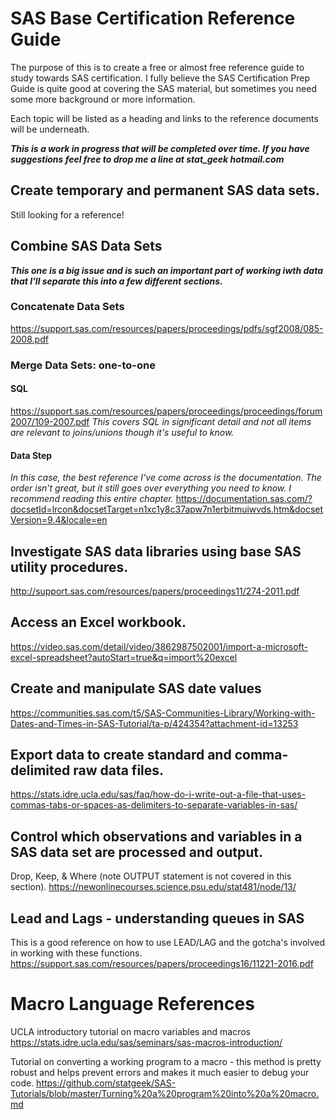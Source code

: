 # SAS Base Certification Reference Guide

The purpose of this is to create a free or almost free reference guide to study towards SAS certification. 
I fully believe the SAS Certification Prep Guide is quite good at covering the SAS material, but sometimes you need some more background or more information.

Each topic will be listed as a heading and links to the reference documents will be underneath. 

**_This is a work in progress that will be completed over time. If you have suggestions feel free to drop me a line at stat_geek hotmail.com_**

## Create temporary and permanent SAS data sets.
Still looking for a reference!

## Combine SAS Data Sets
**_This one is a big issue and is such an important part of working iwth data that I'll separate this into a few different sections._**

### Concatenate Data Sets
https://support.sas.com/resources/papers/proceedings/pdfs/sgf2008/085-2008.pdf

### Merge Data Sets: one-to-one

#### SQL
https://support.sas.com/resources/papers/proceedings/proceedings/forum2007/109-2007.pdf
_This covers SQL in significant detail and not all items are relevant to joins/unions though it's useful to know._

#### Data Step
_In this case, the best reference I've come across is the documentation. The order isn't great, but it still goes over everything you need to know. I recommend reading this entire chapter._
https://documentation.sas.com/?docsetId=lrcon&docsetTarget=n1xc1y8c37apw7n1erbitmuiwvds.htm&docsetVersion=9.4&locale=en

## Investigate SAS data libraries using base SAS utility procedures.

http://support.sas.com/resources/papers/proceedings11/274-2011.pdf

## Access an Excel workbook.

https://video.sas.com/detail/video/3862987502001/import-a-microsoft-excel-spreadsheet?autoStart=true&q=import%20excel

## Create and manipulate SAS date values
https://communities.sas.com/t5/SAS-Communities-Library/Working-with-Dates-and-Times-in-SAS-Tutorial/ta-p/424354?attachment-id=13253

## Export data to create standard and comma-delimited raw data files.

https://stats.idre.ucla.edu/sas/faq/how-do-i-write-out-a-file-that-uses-commas-tabs-or-spaces-as-delimiters-to-separate-variables-in-sas/

## Control which observations and variables in a SAS data set are processed and output.

Drop, Keep, & Where (note OUTPUT statement is not covered in this section). 
https://newonlinecourses.science.psu.edu/stat481/node/13/


## Lead and Lags - understanding queues in SAS
This is a good reference on how to use LEAD/LAG and the gotcha's involved in working with these functions. 
https://support.sas.com/resources/papers/proceedings16/11221-2016.pdf


# Macro Language References
UCLA introductory tutorial on macro variables and macros
https://stats.idre.ucla.edu/sas/seminars/sas-macros-introduction/

Tutorial on converting a working program to a macro - this method is pretty robust and helps prevent errors and makes it much easier to debug your code.
https://github.com/statgeek/SAS-Tutorials/blob/master/Turning%20a%20program%20into%20a%20macro.md


